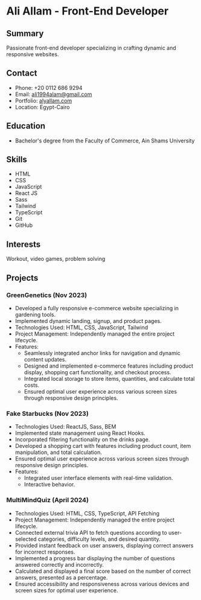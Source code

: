 # Ali Allam - Front-End Developer

## Summary
Passionate front-end developer specializing in crafting dynamic and responsive websites.

## Contact
- Phone: +20 0112 686 9294
- Email: ali1994alam@gmail.com
- Portfolio: [alyallam.com](https://alyallam.com)
- Location: Egypt-Cairo

## Education
- Bachelor's degree from the Faculty of Commerce, Ain Shams University

## Skills
- HTML
- CSS
- JavaScript
- React JS
- Sass
- Tailwind
- TypeScript
- Git
- GitHub

## Interests
Workout, video games, problem solving

## Projects

### GreenGenetics (Nov 2023)
- Developed a fully responsive e-commerce website specializing in gardening tools.
- Implemented dynamic landing, signup, and product pages.
- Technologies Used: HTML, CSS, JavaScript, Tailwind
- Project Management: Independently managed the entire project lifecycle.
- Features: 
  - Seamlessly integrated anchor links for navigation and dynamic content updates.
  - Designed and implemented e-commerce features including product display, shopping cart functionality, and checkout process.
  - Integrated local storage to store items, quantities, and calculate total costs.
  - Ensured optimal user experience across various screen sizes through responsive design principles.

### Fake Starbucks (Nov 2023)
- Technologies Used: ReactJS, Sass, BEM
- Implemented state management using React Hooks.
- Incorporated filtering functionality on the drinks page.
- Developed a shopping cart with features including product count, item manipulation, and total calculation.
- Ensured optimal user experience across various screen sizes through responsive design principles.
- Features:
  - Integrated user interface elements with real-time validation.
  - Interactive behavior.

### MultiMindQuiz (April 2024)
- Technologies Used: HTML, CSS, TypeScript, API Fetching
- Project Management: Independently managed the entire project lifecycle.
- Connected external trivia API to fetch questions according to user-selected categories, difficulty levels, and desired quantity.
- Provided instant feedback on user answers, displaying correct answers for incorrect responses.
- Implemented a progress bar displaying the number of questions answered correctly and incorrectly.
- Calculated and displayed a final score based on the number of correct answers, presented as a percentage.
- Ensured accessibility and responsiveness across various devices and screen sizes for optimal user experience.

